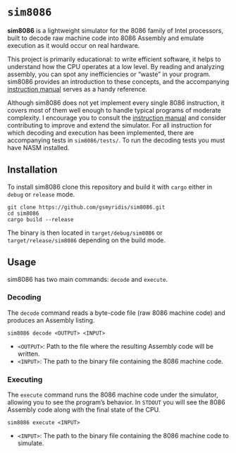 # `sim8086`
**sim8086** is a lightweight simulator for the 8086 family of Intel processors, built to decode raw machine code into 8086 Assembly and emulate execution as it would occur on real hardware.

This project is primarily educational: to write efficient software, it helps to understand how the CPU operates at a low level. 
By reading and analyzing assembly, you can spot any inefficiencies or “waste” in your program. 
sim8086 provides an introduction to these concepts, and the accompanying
[instruction manual](https://edge.edx.org/c4x/BITSPilani/EEE231/asset/8086_family_Users_Manual_1_.pdf)
serves as a handy reference.

Although sim8086 does not yet implement every single 8086 instruction, it covers most of them well enough to handle typical programs of moderate complexity. 
I encourage you to consult the
[instruction manual](https://edge.edx.org/c4x/BITSPilani/EEE231/asset/8086_family_Users_Manual_1_.pdf)
and consider contributing to improve and extend the simulator.
For all instruction for which decoding and execution has been implemented, there are accompanying tests in `sim8086/tests/`.
To run the decoding tests you must have NASM installed.


## Installation

To install sim8086 clone this repository and build it with `cargo` either in `debug` or `release` mode.
```
git clone https://github.com/gsmyridis/sim8086.git
cd sim8086
cargo build --release
```
The binary is then located in `target/debug/sim8086` or `target/release/sim8086` depending on the build mode.

## Usage

sim8086 has two main commands: `decode` and `execute`.

### Decoding

The `decode` command reads a byte-code file (raw 8086 machine code) and produces an Assembly listing.
```
sim8086 decode <OUTPUT> <INPUT>
```
- `<OUTPUT>`: Path to the file where the resulting Assembly code will be written.
- `<INPUT>`: The path to the binary file containing the 8086 machine code.

### Executing

The `execute` command runs the 8086 machine code under the simulator, allowing you to see the program’s behavior.
In `STDOUT` you will see the 8086 Assembly code along with the final state of the CPU.
```
sim8086 execute <INPUT>
```
- `<INPUT>`: The path to the binary file containing the 8086 machine code to simulate.
